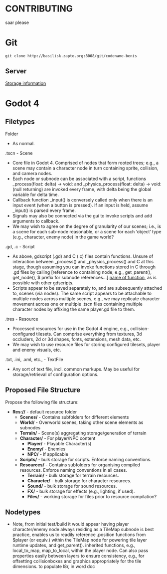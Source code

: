 # CONTRIBUTING
saar please




# Git

`git clone http://basilisk.zapto.org:8008/git/codename-benis`

## Server

[Storage information](http://basilisk.zapto.org:8008/space)

# Godot 4

## Filetypes
Folder
-	As normal.

.tscn - Scene 
-	Core file in Godot 4. Comprised of nodes that form rooted trees; e.g., a scene may contain a character node in turn containing sprite, collision, and camera nodes.
-	Each node or subnode can be associated with a script, functions _process(float: delta) -> void: and _physics_process(float: delta) -> void: (null returning) are invoked every frame, with delta being the global
variable for delta time. 
-	Callback function _input() is conversely called only when there is an input event (when a button is pressed). If an input is held, assume _input() is parsed every frame.
-	Signals may also be connected via the gui to invoke scripts and add arguments to callback.
-	We may wish to agree on the degree of granularity of our scenes; i.e., is a scene for each sub-node reasonable, or a scene for each ‘object’ type (e.g., character, enemy node) in the game world?  

.gd, .c - Script
-	As above, gdscript (.gd) and C (.c) files contain functions. Unsure of interaction between _process() and _physics_process() and C at this stage, though assuming you can invoke functions stored in C through .gd files by calling [reference to containing node; e.g., get_parent(), get_node(), $ prefix for subnode references...].[name of function](args), as is possible with other gdscripts. 
-	Scripts appear to be saved separately to, and are subsequently attached to, scenes (via nodes). The same script appears to be attachable to multiple nodes across multiple scenes, e.g., we may replicate character movement across one or multiple .tscn files containing multiple character nodes by affixing the same player.gd file to them.

.tres - Resource
-	Processed resources for use in the Godot 4 engine, e.g., collision-configured tilesets. Can comprise everything from textures, 3d occluders, 2d or 3d shapes, fonts, extensions, mesh data, etc.
-	We may wish to use resource files for storing configured tilesets, player and enemy visuals, etc. 

.txt, .ini, .xml, etc., - TextFile
-	Any sort of text file, incl. common markups. May be useful for storage/retrieval of configuration options.

## Proposed File Structure
Propose the following file structure: 

* **Res://** - default resource folder
  * **Scenes/** - Contains subfolders for different elements
  * **World/** - Overworld scenes, taking other scene elements as subnodes
  * **Terrain/** - Scene(s) aggregating storage/generation of terrain
  * **Character/** - For player/NPC content
    *  **Player/** - Playable Character(s)
    * **Enemy/** - Enemies
    * **NPC/** - If applicable
  * **Scripts/** - bulk storage for scripts. Enforce naming conventions.
  * **Resources/** - Contains subfolders for organising compiled resources. Enforce naming conventions in all cases.
    * **Terrain/** - bulk storage for terrain resources.
    * **Character/** - bulk storage for character resources.
    * **Sound/** - bulk storage for sound resources.
    * **FX/** - bulk storage for effects (e.g., lighting, if used).
    * **Files/** - working storage for files prior to resource compilation?

## Nodetypes
-  Note, from initial test/build it would appear having player character/enemy node always residing as a TileMap subnode is best practice, enables us to readily reference .position functions from $player (or equiv.) within the TileMap node for powering tile layer runtime updates, and get_parent(). inherited functions, e.g., local_to_map, map_to_local, within the player node. Can also pass properties easily between layers to ensure consistency, e.g., for offsetting collisionboxes and graphics appropriately for the tile dimensions. 
to populate l8r, in word doc